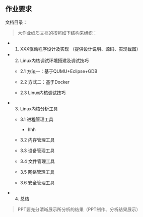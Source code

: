## 作业要求

文档目录：

> 大作业纸质文档的按照如下结构来组织：

* 1. XXX驱动程序设计及实现 （提供设计说明、源码、实现截图）

* 2. Linux内核调试环境搭建及调试技巧

    * 2.1 方法一：基于QUMU+Eclipse+GDB

    * 2.2 方式二：基于Docker

    * 2.3 Linux内核调试技巧
  
* 3. Linux内核分析工具

    * 3.1 进程管理工具

        * hhh

    * 3.2 内存管理工具

    * 3.3 设备管理工具

    * 3.4 文件管理工具

    * 3.5 网络管理工具

    * 3.6 安全管理工具

* 4. 总结

> PPT要充分清晰展示所分析的结果（PPT制作、分析结果展示）
